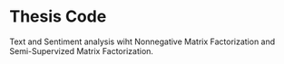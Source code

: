 # Thesis Code

Text and Sentiment analysis wiht Nonnegative Matrix Factorization and Semi-Supervized Matrix Factorization.
